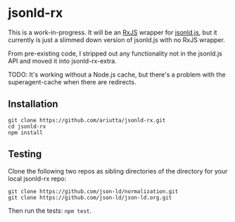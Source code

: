 # jsonld-rx

This is a work-in-progress. It will be an [RxJS](https://github.com/Reactive-Extensions/RxJS) wrapper for [jsonld.js](https://github.com/digitalbazaar/jsonld.js), but it currently is just a slimmed down version of jsonld.js with no RxJS wrapper.

From pre-existing code, I stripped out any functionality not in the jsonld.js API and moved it into jsonld-rx-extra.

TODO: It's working without a Node.js cache, but there's a problem with the superagent-cache when there are redirects.

## Installation

```
git clone https://github.com/ariutta/jsonld-rx.git
cd jsonld-rx
npm install
```

## Testing

Clone the following two repos as sibling directories of the directory for your local jsonld-rx repo:

```
git clone https://github.com/json-ld/normalization.git
git clone https://github.com/json-ld/json-ld.org.git
```

Then run the tests: `npm test`.
